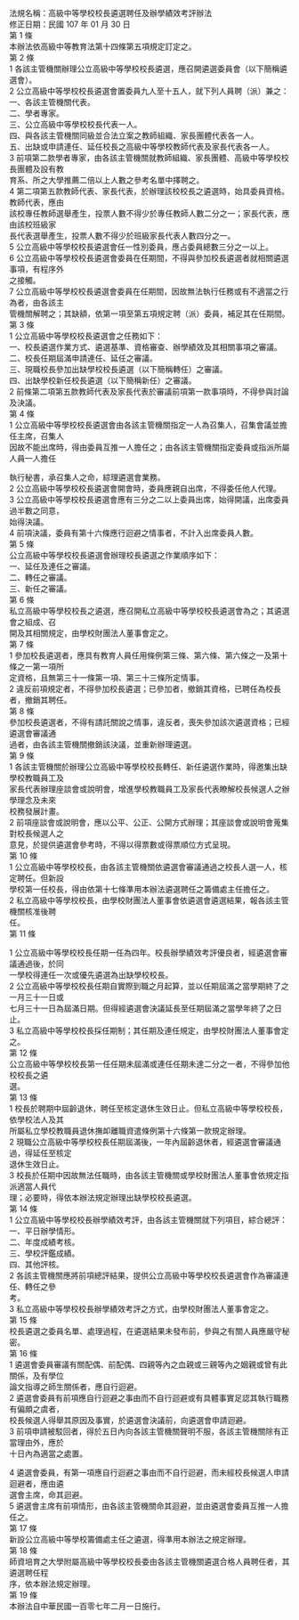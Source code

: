 法規名稱：高級中等學校校長遴選聘任及辦學績效考評辦法  
修正日期：民國 107 年 01 月 30 日  
第 1 條  
本辦法依高級中等教育法第十四條第五項規定訂定之。  
第 2 條  
1 各該主管機關辦理公立高級中等學校校長遴選，應召開遴選委員會（以下簡稱遴選會）。  
2 公立高級中等學校校長遴選會置委員九人至十五人，就下列人員聘（派）兼之：  
一、各該主管機關代表。  
二、學者專家。  
三、公立高級中等學校校長代表一人。  
四、與各該主管機關同級並合法立案之教師組織、家長團體代表各一人。  
五、出缺或申請連任、延任校長之高級中等學校教師代表及家長代表各一人。  
3 前項第二款學者專家，由各該主管機關就教師組織、家長團體、高級中等學校校長團體及設有教  
育系、所之大學推薦二倍以上人數之參考名單中擇聘之。  
4 第二項第五款教師代表、家長代表，於辦理該校校長之遴選時，始具委員資格。教師代表，應由  
該校專任教師選舉產生，投票人數不得少於專任教師人數二分之一；家長代表，應由該校班級家  
長代表選舉產生，投票人數不得少於班級家長代表人數四分之一。  
5 公立高級中等學校校長遴選會任一性別委員，應占委員總數三分之一以上。  
6 公立高級中等學校校長遴選會委員在任期間，不得與參加校長遴選者就相關遴選事項，有程序外  
之接觸。  
7 公立高級中等學校校長遴選會委員在任期間，因故無法執行任務或有不適當之行為者，由各該主  
管機關解聘之；其缺額，依第一項至第五項規定聘（派）委員，補足其在任期間。  
第 3 條  
1 公立高級中等學校校長遴選會之任務如下：  
一、校長遴選作業方式、遴選基準、資格審查、辦學績效及其相關事項之審議。  
二、校長任期屆滿申請連任、延任之審議。  
三、現職校長參加出缺學校校長遴選（以下簡稱轉任）之審議。  
四、出缺學校新任校長遴選（以下簡稱新任）之審議。  
2 前條第二項第五款教師代表及家長代表於審議前項第一款事項時，不得參與討論及決議。  
第 4 條  
1 公立高級中等學校校長遴選會由各該主管機關指定一人為召集人，召集會議並擔任主席，召集人  
因故不能出席時，得由委員互推一人擔任之；由各該主管機關指定委員或指派所屬人員一人擔任  


執行秘書，承召集人之命，綜理遴選會業務。  
2 公立高級中等學校校長遴選會開會時，委員應親自出席，不得委任他人代理。  
3 公立高級中等學校校長遴選會應有三分之二以上委員出席，始得開議，出席委員過半數之同意，  
始得決議。  
4 前項決議，委員有第十六條應行迴避之情事者，不計入出席委員人數。  
第 5 條  
公立高級中等學校校長遴選會辦理校長遴選之作業順序如下：  
一、延任及連任之審議。  
二、轉任之審議。  
三、新任之審議。  
第 6 條  
私立高級中等學校校長之遴選，應召開私立高級中等學校校長遴選會為之；其遴選會之組成、召  
開及其相關規定，由學校財團法人董事會定之。  
第 7 條  
1 參加校長遴選者，應具有教育人員任用條例第三條、第六條、第六條之一及第十條之一第一項所  
定資格，且無第三十一條第一項、第三十三條所定情事。  
2 違反前項規定者，不得參加校長遴選；已參加者，撤銷其資格，已聘任為校長者，撤銷其聘任。  
第 8 條  
參加校長遴選者，不得有請託關說之情事，違反者，喪失參加該次遴選資格；已經遴選會審議通  
過者，由各該主管機關撤銷該決議，並重新辦理遴選。  
第 9 條  
1 各該主管機關於辦理公立高級中等學校校長轉任、新任遴選作業時，得邀集出缺學校教職員工及  
家長代表辦理座談會或說明會，增進學校教職員工及家長代表瞭解校長候選人之辦學理念及未來  
校務發展計畫。  
2 前項座談會或說明會，應以公平、公正、公開方式辦理；其座談會或說明會蒐集對校長候選人之  
意見，於提供遴選會參考時，不得以得票數或得票順位方式呈現。  
第 10 條  
1 公立高級中等學校校長，由各該主管機關依遴選會審議通過之校長人選一人，核定聘任。但新設  
學校第一任校長，得由依第十七條準用本辦法遴選聘任之籌備處主任擔任之。  
2 私立高級中等學校校長，由學校財團法人董事會依遴選會遴選結果，報各該主管機關核准後聘  
任。  
第 11 條  


1 公立高級中等學校校長任期一任為四年。校長辦學績效考評優良者，經遴選會審議通過後，於同  
一學校得連任一次或優先遴選為出缺學校校長。  
2 公立高級中等學校校長任期自實際到職之月起算，並以任期屆滿之當學期終了之一月三十一日或  
七月三十一日為屆滿日期。但得經遴選會決議延長至任期屆滿之當學年終了之日止。  
3 私立高級中等學校校長採任期制；其任期及連任規定，由學校財團法人董事會定之。  
第 12 條  
公立高級中等學校校長第一任任期未屆滿或連任任期未達二分之一者，不得參加他校校長之遴  
選。  
第 13 條  
1 校長於聘期中屆齡退休，聘任至核定退休生效日止。但私立高級中等學校校長，依學校法人及其  
所屬私立學校教職員退休撫卹離職資遣條例第十六條第一款規定辦理。  
2 現職公立高級中等學校校長任期屆滿後，一年內屆齡退休者，經遴選會審議通過，得延任至核定  
退休生效日止。  
3 校長於任期中因故無法任職時，由各該主管機關或學校財團法人董事會依規定指派適當人員代  
理；必要時，得依本辦法規定辦理出缺學校校長遴選。  
第 14 條  
1 公立高級中等學校校長辦學績效考評，由各該主管機關就下列項目，綜合總評：  
一、平日辦學情形。  
二、年度成績考核。  
三、學校評鑑成績。  
四、其他評核。  
2 各該主管機關應將前項總評結果，提供公立高級中等學校校長遴選會作為審議連任、轉任之參  
考。  
3 私立高級中等學校校長辦學績效考評之方式，由學校財團法人董事會定之。  
第 15 條  
校長遴選之委員名單、處理過程，在遴選結果未發布前，參與之有關人員應嚴守秘密。  
第 16 條  
1 遴選會委員審議有關配偶、前配偶、四親等內之血親或三親等內之姻親或曾有此關係，及有學位  
論文指導之師生關係者，應自行迴避。  
2 遴選會委員有前項應自行迴避之事由而不自行迴避或有具體事實足認其執行職務有偏頗之虞者，  
校長候選人得舉其原因及事實，於遴選會決議前，向遴選會申請迴避。  
3 前項申請被駁回者，得於五日內向各該主管機關聲明不服，各該主管機關除有正當理由外，應於  
十日內為適當之處置。  


4 遴選會委員，有第一項應自行迴避之事由而不自行迴避，而未經校長候選人申請迴避者，應由遴  
選會主席，命其迴避。  
5 遴選會主席有前項情形，由各該主管機關命其迴避，並由遴選會委員互推一人擔任之。  
第 17 條  
新設公立高級中等學校籌備處主任之遴選，得準用本辦法之規定辦理。  
第 18 條  
師資培育之大學附屬高級中等學校校長委由各該主管機關遴選合格人員聘任者，其遴選聘任程  
序，依本辦法規定辦理。  
第 19 條  
本辦法自中華民國一百零七年二月一日施行。  



